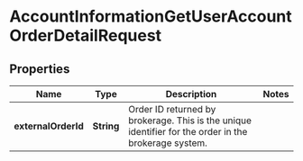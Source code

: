 

# AccountInformationGetUserAccountOrderDetailRequest


## Properties

| Name | Type | Description | Notes |
|------------ | ------------- | ------------- | -------------|
|**externalOrderId** | **String** | Order ID returned by brokerage. This is the unique identifier for the order in the brokerage system. |  |



